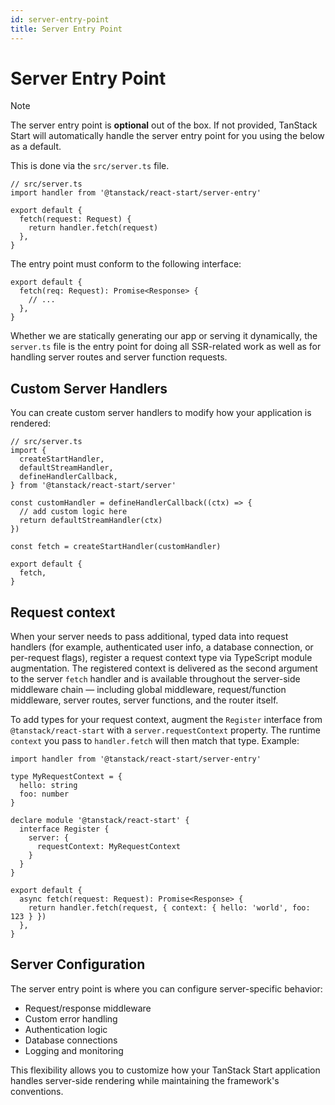 ```yaml
---
id: server-entry-point
title: Server Entry Point
---
```


# Server Entry Point

> [!NOTE]
> The server entry point is **optional** out of the box. If not provided, TanStack Start will automatically handle the server entry point for you using the below as a default.

This is done via the `src/server.ts` file.

```tsx
// src/server.ts
import handler from '@tanstack/react-start/server-entry'

export default {
  fetch(request: Request) {
    return handler.fetch(request)
  },
}
```

The entry point must conform to the following interface:

```tsx
export default {
  fetch(req: Request): Promise<Response> {
    // ...
  },
}
```

Whether we are statically generating our app or serving it dynamically, the `server.ts` file is the entry point for doing all SSR-related work as well as for handling server routes and server function requests.

## Custom Server Handlers

You can create custom server handlers to modify how your application is rendered:

```tsx
// src/server.ts
import {
  createStartHandler,
  defaultStreamHandler,
  defineHandlerCallback,
} from '@tanstack/react-start/server'

const customHandler = defineHandlerCallback((ctx) => {
  // add custom logic here
  return defaultStreamHandler(ctx)
})

const fetch = createStartHandler(customHandler)

export default {
  fetch,
}
```

## Request context

When your server needs to pass additional, typed data into request handlers (for example, authenticated user info, a database connection, or per-request flags), register a request context type via TypeScript module augmentation. The registered context is delivered as the second argument to the server `fetch` handler and is available throughout the server-side middleware chain — including global middleware, request/function middleware, server routes, server functions, and the router itself.

To add types for your request context, augment the `Register` interface from `@tanstack/react-start` with a `server.requestContext` property. The runtime `context` you pass to `handler.fetch` will then match that type. Example:

```tsx
import handler from '@tanstack/react-start/server-entry'

type MyRequestContext = {
  hello: string
  foo: number
}

declare module '@tanstack/react-start' {
  interface Register {
    server: {
      requestContext: MyRequestContext
    }
  }
}

export default {
  async fetch(request: Request): Promise<Response> {
    return handler.fetch(request, { context: { hello: 'world', foo: 123 } })
  },
}
```

## Server Configuration

The server entry point is where you can configure server-specific behavior:

- Request/response middleware
- Custom error handling
- Authentication logic
- Database connections
- Logging and monitoring

This flexibility allows you to customize how your TanStack Start application handles server-side rendering while maintaining the framework's conventions.
